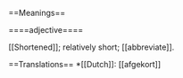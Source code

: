 ==Meanings==

====adjective====

[[Shortened]]; relatively short; [[abbreviate]].

==Translations==
*[[Dutch]]: [[afgekort]]